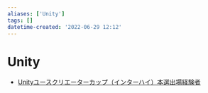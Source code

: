```yaml
---
aliases: ['Unity']
tags: []
datetime-created: '2022-06-29 12:12'
---
```


# Unity
- [Unityユースクリエーターカップ（インターハイ）本選出場経験者](unity-youth.md)